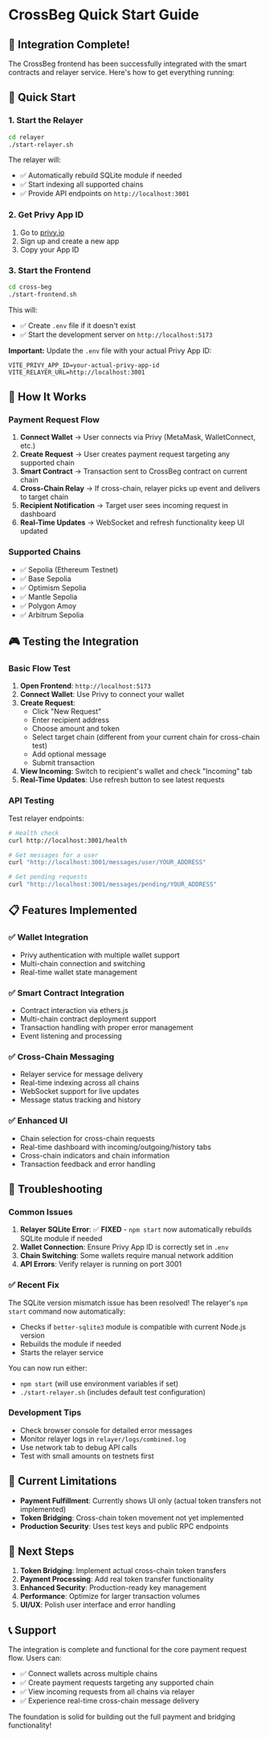 # CrossBeg Quick Start Guide

## 🎯 Integration Complete!

The CrossBeg frontend has been successfully integrated with the smart contracts and relayer service. Here's how to get everything running:

## 🚀 Quick Start

### 1. Start the Relayer

```bash
cd relayer
./start-relayer.sh
```

The relayer will:
- ✅ Automatically rebuild SQLite module if needed
- ✅ Start indexing all supported chains
- ✅ Provide API endpoints on `http://localhost:3001`

### 2. Get Privy App ID

1. Go to [privy.io](https://privy.io)
2. Sign up and create a new app
3. Copy your App ID

### 3. Start the Frontend

```bash
cd cross-beg
./start-frontend.sh
```

This will:
- ✅ Create `.env` file if it doesn't exist
- ✅ Start the development server on `http://localhost:5173`

**Important:** Update the `.env` file with your actual Privy App ID:
```env
VITE_PRIVY_APP_ID=your-actual-privy-app-id
VITE_RELAYER_URL=http://localhost:3001
```

## 🔄 How It Works

### Payment Request Flow

1. **Connect Wallet** → User connects via Privy (MetaMask, WalletConnect, etc.)
2. **Create Request** → User creates payment request targeting any supported chain
3. **Smart Contract** → Transaction sent to CrossBeg contract on current chain
4. **Cross-Chain Relay** → If cross-chain, relayer picks up event and delivers to target chain
5. **Recipient Notification** → Target user sees incoming request in dashboard
6. **Real-Time Updates** → WebSocket and refresh functionality keep UI updated

### Supported Chains

- ✅ Sepolia (Ethereum Testnet)
- ✅ Base Sepolia
- ✅ Optimism Sepolia
- ✅ Mantle Sepolia
- ✅ Polygon Amoy
- ✅ Arbitrum Sepolia

## 🎮 Testing the Integration

### Basic Flow Test

1. **Open Frontend**: `http://localhost:5173`
2. **Connect Wallet**: Use Privy to connect your wallet
3. **Create Request**: 
   - Click "New Request"
   - Enter recipient address
   - Choose amount and token
   - Select target chain (different from your current chain for cross-chain test)
   - Add optional message
   - Submit transaction
4. **View Incoming**: Switch to recipient's wallet and check "Incoming" tab
5. **Real-Time Updates**: Use refresh button to see latest requests

### API Testing

Test relayer endpoints:
```bash
# Health check
curl http://localhost:3001/health

# Get messages for a user
curl "http://localhost:3001/messages/user/YOUR_ADDRESS"

# Get pending requests
curl "http://localhost:3001/messages/pending/YOUR_ADDRESS"
```

## 📋 Features Implemented

### ✅ Wallet Integration
- Privy authentication with multiple wallet support
- Multi-chain connection and switching
- Real-time wallet state management

### ✅ Smart Contract Integration
- Contract interaction via ethers.js
- Multi-chain contract deployment support
- Transaction handling with proper error management
- Event listening and processing

### ✅ Cross-Chain Messaging
- Relayer service for message delivery
- Real-time indexing across all chains
- WebSocket support for live updates
- Message status tracking and history

### ✅ Enhanced UI
- Chain selection for cross-chain requests
- Real-time dashboard with incoming/outgoing/history tabs
- Cross-chain indicators and chain information
- Transaction feedback and error handling

## 🔧 Troubleshooting

### Common Issues

1. **Relayer SQLite Error**: ✅ **FIXED** - `npm start` now automatically rebuilds SQLite module if needed
2. **Wallet Connection**: Ensure Privy App ID is correctly set in `.env`
3. **Chain Switching**: Some wallets require manual network addition
4. **API Errors**: Verify relayer is running on port 3001

### ✅ Recent Fix

The SQLite version mismatch issue has been resolved! The relayer's `npm start` command now automatically:
- Checks if `better-sqlite3` module is compatible with current Node.js version
- Rebuilds the module if needed
- Starts the relayer service

You can now run either:
- `npm start` (will use environment variables if set)
- `./start-relayer.sh` (includes default test configuration)

### Development Tips

- Check browser console for detailed error messages
- Monitor relayer logs in `relayer/logs/combined.log`
- Use network tab to debug API calls
- Test with small amounts on testnets first

## 🚧 Current Limitations

- **Payment Fulfillment**: Currently shows UI only (actual token transfers not implemented)
- **Token Bridging**: Cross-chain token movement not yet implemented
- **Production Security**: Uses test keys and public RPC endpoints

## 🎯 Next Steps

1. **Token Bridging**: Implement actual cross-chain token transfers
2. **Payment Processing**: Add real token transfer functionality
3. **Enhanced Security**: Production-ready key management
4. **Performance**: Optimize for larger transaction volumes
5. **UI/UX**: Polish user interface and error handling

## 📞 Support

The integration is complete and functional for the core payment request flow. Users can:

- ✅ Connect wallets across multiple chains
- ✅ Create payment requests targeting any supported chain  
- ✅ View incoming requests from all chains via relayer
- ✅ Experience real-time cross-chain message delivery

The foundation is solid for building out the full payment and bridging functionality! 